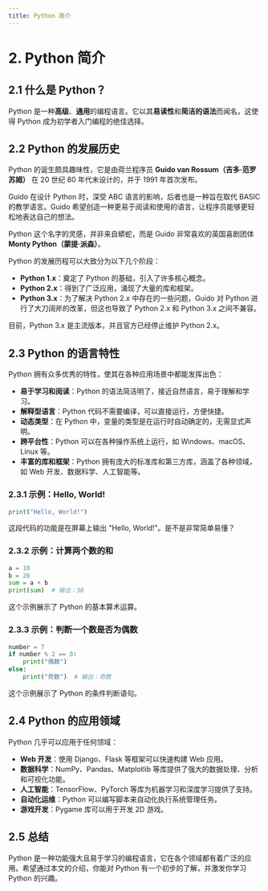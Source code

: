 ```yaml
---
title: Python 简介
---
```

# 2. Python 简介

## 2.1 什么是 Python？

Python 是一种**高级**、**通用**的编程语言。它以其**易读性**和**简洁的语法**而闻名，这使得 Python 成为初学者入门编程的绝佳选择。

## 2.2 Python 的发展历史

Python 的诞生颇具趣味性，它是由荷兰程序员 **Guido van Rossum（吉多·范罗苏姆）** 在 20 世纪 80 年代末设计的，并于 1991 年首次发布。

Guido 在设计 Python 时，深受 ABC 语言的影响，后者也是一种旨在取代 BASIC 的教学语言。Guido 希望创造一种更易于阅读和使用的语言，让程序员能够更轻松地表达自己的想法。

Python 这个名字的灵感，并非来自蟒蛇，而是 Guido 非常喜欢的英国喜剧团体 **Monty Python（蒙提·派森）**。

Python 的发展历程可以大致分为以下几个阶段：

*   **Python 1.x**：奠定了 Python 的基础，引入了许多核心概念。
*   **Python 2.x**：得到了广泛应用，涌现了大量的库和框架。
*   **Python 3.x**：为了解决 Python 2.x 中存在的一些问题，Guido 对 Python 进行了大刀阔斧的改革，但这也导致了 Python 2.x 和 Python 3.x 之间不兼容。

目前，Python 3.x 是主流版本，并且官方已经停止维护 Python 2.x。

## 2.3 Python 的语言特性

Python 拥有众多优秀的特性，使其在各种应用场景中都能发挥出色：

*   **易于学习和阅读**：Python 的语法简洁明了，接近自然语言，易于理解和学习。
*   **解释型语言**：Python 代码不需要编译，可以直接运行，方便快捷。
*   **动态类型**：在 Python 中，变量的类型是在运行时自动确定的，无需显式声明。
*   **跨平台性**：Python 可以在各种操作系统上运行，如 Windows、macOS、Linux 等。
*   **丰富的库和框架**：Python 拥有庞大的标准库和第三方库，涵盖了各种领域，如 Web 开发、数据科学、人工智能等。

### 2.3.1 示例：Hello, World!

```python
print("Hello, World!")
```

这段代码的功能是在屏幕上输出 "Hello, World!"。是不是非常简单易懂？

### 2.3.2 示例：计算两个数的和

```python
a = 10
b = 20
sum = a + b
print(sum)  # 输出：30
```

这个示例展示了 Python 的基本算术运算。

### 2.3.3 示例：判断一个数是否为偶数

```python
number = 7
if number % 2 == 0:
    print("偶数")
else:
    print("奇数")  # 输出：奇数
```

这个示例展示了 Python 的条件判断语句。

## 2.4 Python 的应用领域

Python 几乎可以应用于任何领域：

*   **Web 开发**：使用 Django、Flask 等框架可以快速构建 Web 应用。
*   **数据科学**：NumPy、Pandas、Matplotlib 等库提供了强大的数据处理、分析和可视化功能。
*   **人工智能**：TensorFlow、PyTorch 等库为机器学习和深度学习提供了支持。
*   **自动化运维**：Python 可以编写脚本来自动化执行系统管理任务。
*   **游戏开发**：Pygame 库可以用于开发 2D 游戏。

## 2.5 总结

Python 是一种功能强大且易于学习的编程语言，它在各个领域都有着广泛的应用。希望通过本文的介绍，你能对 Python 有一个初步的了解，并激发你学习 Python 的兴趣。

